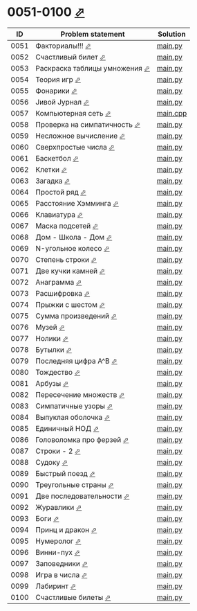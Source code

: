 # 0051-0100 [⬀](https://acmp.ru/index.asp?main=tasks&str=%20&page=1&id_type=0)

| ID   | Problem statement                                                               | Solution                  |
|------|---------------------------------------------------------------------------------|---------------------------|
| 0051 | Факториалы!!! [⬀](https://acmp.ru/index.asp?main=task&id_task=51)               | [main.py](0051/main.py)   |
| 0052 | Счастливый билет [⬀](https://acmp.ru/index.asp?main=task&id_task=52)            | [main.py](0052/main.py)   |
| 0053 | Раскраска таблицы умножения [⬀](https://acmp.ru/index.asp?main=task&id_task=53) | [main.py](0053/main.py)   |
| 0054 | Теория игр [⬀](https://acmp.ru/index.asp?main=task&id_task=54)                  | [main.py](0054/main.py)   |
| 0055 | Фонарики [⬀](https://acmp.ru/index.asp?main=task&id_task=55)                    | [main.py](0055/main.py)   |
| 0056 | Jивой Jурнал [⬀](https://acmp.ru/index.asp?main=task&id_task=56)                | [main.py](0056/main.py)   |
| 0057 | Компьютерная сеть [⬀](https://acmp.ru/index.asp?main=task&id_task=57)           | [main.cpp](0057/main.cpp) |
| 0058 | Проверка на симпатичность [⬀](https://acmp.ru/index.asp?main=task&id_task=58)   | [main.py](0058/main.py)   |
| 0059 | Несложное вычисление [⬀](https://acmp.ru/index.asp?main=task&id_task=59)        | [main.py](0059/main.py)   |
| 0060 | Сверхпростые числа [⬀](https://acmp.ru/index.asp?main=task&id_task=60)          | [main.py](0060/main.py)   |
| 0061 | Баскетбол [⬀](https://acmp.ru/index.asp?main=task&id_task=61)                   | [main.py](0061/main.py)   |
| 0062 | Клетки [⬀](https://acmp.ru/index.asp?main=task&id_task=62)                      | [main.py](0062/main.py)   |
| 0063 | Загадка [⬀](https://acmp.ru/index.asp?main=task&id_task=63)                     | [main.py](0063/main.py)   |
| 0064 | Простой ряд [⬀](https://acmp.ru/index.asp?main=task&id_task=64)                 | [main.py](0064/main.py)   |
| 0065 | Расстояние Хэмминга [⬀](https://acmp.ru/index.asp?main=task&id_task=65)         | [main.py](0065/main.py)   |
| 0066 | Клавиатура [⬀](https://acmp.ru/index.asp?main=task&id_task=66)                  | [main.py](0066/main.py)   |
| 0067 | Маска подсетей [⬀](https://acmp.ru/index.asp?main=task&id_task=67)              | [main.py](0067/main.py)   |
| 0068 | Дом - Школа - Дом [⬀](https://acmp.ru/index.asp?main=task&id_task=68)           | [main.py](0068/main.py)   |
| 0069 | N-угольное колесо [⬀](https://acmp.ru/index.asp?main=task&id_task=69)           | [main.py](0069/main.py)   |
| 0070 | Степень строки [⬀](https://acmp.ru/index.asp?main=task&id_task=70)              | [main.py](0070/main.py)   |
| 0071 | Две кучки камней [⬀](https://acmp.ru/index.asp?main=task&id_task=71)            | [main.py](0071/main.py)   |
| 0072 | Анаграмма [⬀](https://acmp.ru/index.asp?main=task&id_task=72)                   | [main.py](0072/main.py)   |
| 0073 | Расшифровка [⬀](https://acmp.ru/index.asp?main=task&id_task=73)                 | [main.py](0073/main.py)   |
| 0074 | Прыжки с шестом [⬀](https://acmp.ru/index.asp?main=task&id_task=74)             | [main.py](0074/main.py)   |
| 0075 | Сумма произведений [⬀](https://acmp.ru/index.asp?main=task&id_task=75)          | [main.py](0075/main.py)   |
| 0076 | Музей [⬀](https://acmp.ru/index.asp?main=task&id_task=76)                       | [main.py](0076/main.py)   |
| 0077 | Нолики [⬀](https://acmp.ru/index.asp?main=task&id_task=77)                      | [main.py](0077/main.py)   |
| 0078 | Бутылки [⬀](https://acmp.ru/index.asp?main=task&id_task=78)                     | [main.py](0078/main.py)   |
| 0079 | Последняя цифра A^B [⬀](https://acmp.ru/index.asp?main=task&id_task=79)         | [main.py](0079/main.py)   |
| 0080 | Тождество [⬀](https://acmp.ru/index.asp?main=task&id_task=80)                   | [main.py](0080/main.py)   |
| 0081 | Арбузы [⬀](https://acmp.ru/index.asp?main=task&id_task=81)                      | [main.py](0081/main.py)   |
| 0082 | Пересечение множеств [⬀](https://acmp.ru/index.asp?main=task&id_task=82)        | [main.py](0082/main.py)   |
| 0083 | Симпатичные узоры [⬀](https://acmp.ru/index.asp?main=task&id_task=83)           | [main.py](0083/main.py)   |
| 0084 | Выпуклая оболочка [⬀](https://acmp.ru/index.asp?main=task&id_task=84)           | [main.py](0084/main.py)   |
| 0085 | Единичный НОД [⬀](https://acmp.ru/index.asp?main=task&id_task=85)               | [main.py](0085/main.py)   |
| 0086 | Головоломка про ферзей [⬀](https://acmp.ru/index.asp?main=task&id_task=86)      | [main.py](0086/main.py)   |
| 0087 | Строки - 2 [⬀](https://acmp.ru/index.asp?main=task&id_task=87)                  | [main.py](0087/main.py)   |
| 0088 | Судоку [⬀](https://acmp.ru/index.asp?main=task&id_task=88)                      | [main.py](0088/main.py)   |
| 0089 | Быстрый поезд [⬀](https://acmp.ru/index.asp?main=task&id_task=89)               | [main.py](0089/main.py)   |
| 0090 | Треугольные страны [⬀](https://acmp.ru/index.asp?main=task&id_task=90)          | [main.py](0090/main.py)   |
| 0091 | Две последовательности [⬀](https://acmp.ru/index.asp?main=task&id_task=91)      | [main.py](0091/main.py)   |
| 0092 | Журавлики [⬀](https://acmp.ru/index.asp?main=task&id_task=92)                   | [main.py](0092/main.py)   |
| 0093 | Боги [⬀](https://acmp.ru/index.asp?main=task&id_task=93)                        | [main.py](0093/main.py)   |
| 0094 | Принц и дракон [⬀](https://acmp.ru/index.asp?main=task&id_task=94)              | [main.py](0094/main.py)   |
| 0095 | Нумеролог [⬀](https://acmp.ru/index.asp?main=task&id_task=95)                   | [main.py](0095/main.py)   |
| 0096 | Винни-пух [⬀](https://acmp.ru/index.asp?main=task&id_task=96)                   | [main.py](0096/main.py)   |
| 0097 | Заповедники [⬀](https://acmp.ru/index.asp?main=task&id_task=97)                 | [main.py](0097/main.py)   |
| 0098 | Игра в числа [⬀](https://acmp.ru/index.asp?main=task&id_task=98)                | [main.py](0098/main.py)   |
| 0099 | Лабиринт [⬀](https://acmp.ru/index.asp?main=task&id_task=99)                    | [main.py](0099/main.py)   |
| 0100 | Счастливые билеты [⬀](https://acmp.ru/index.asp?main=task&id_task=100)          | [main.py](0100/main.py)   |

